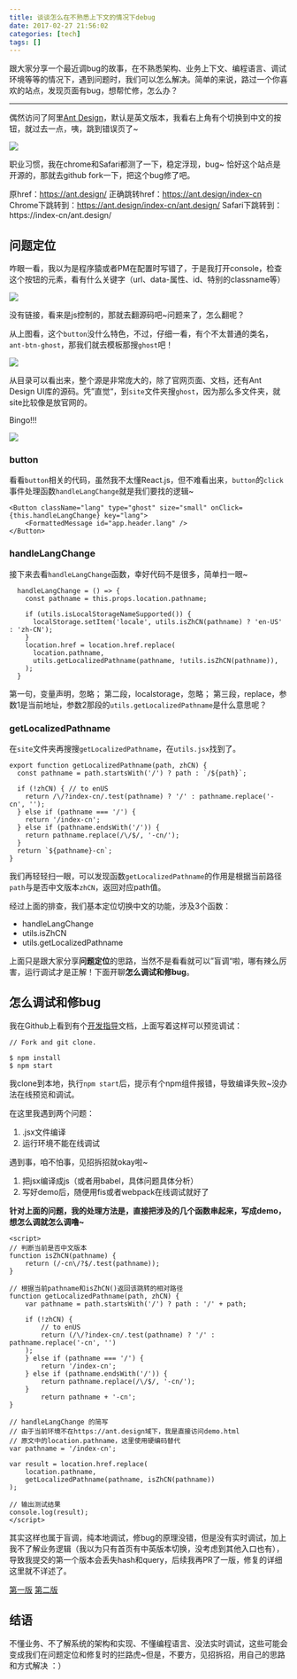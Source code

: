 ```yaml
---
title: 谈谈怎么在不熟悉上下文的情况下debug
date: 2017-02-27 21:56:02
categories: [tech]
tags: []
---
```


跟大家分享一个最近调bug的故事，在不熟悉架构、业务上下文、编程语言、调试环境等等的情况下，遇到问题时，我们可以怎么解决。简单的来说，路过一个你喜欢的站点，发现页面有bug，想帮忙修，怎么办？
<!-- more -->
***

偶然访问了阿里[Ant Design](https://ant.design/)，默认是英文版本，我看右上角有个切换到中文的按钮，就过去一点，咦，跳到错误页了~

![](http://cdn.sinacloud.net/woodysblog/articles/en-to-zh.png)

职业习惯，我在chrome和Safari都测了一下，稳定浮现，bug~
恰好这个站点是开源的，那就去github fork一下，把这个bug修了吧。

原href：https://ant.design/
正确跳转href：https://ant.design/index-cn
Chrome下跳转到：https://ant.design/index-cn/ant.design/
Safari下跳转到：https://index-cn/ant.design/

## 问题定位

咋眼一看，我以为是程序猿或者PM在配置时写错了，于是我打开console，检查这个按钮的元素，看有什么关键字（url、data-属性、id、特别的classname等）

![](http://cdn.sinacloud.net/woodysblog/articles/antd-button.png)

没有链接，看来是js控制的，那就去翻源码吧~问题来了，怎么翻呢？

从上图看，这个`button`没什么特色，不过，仔细一看，有个不太普通的类名，`ant-btn-ghost`，那我们就去模板那搜`ghost`吧！

![](http://cdn.sinacloud.net/woodysblog/articles/antd-folder.png)

从目录可以看出来，整个源是非常庞大的，除了官网页面、文档，还有Ant Design UI库的源码。凭”直觉“，到`site`文件夹搜`ghost`，因为那么多文件夹，就site比较像是放官网的。

Bingo!!!

![](http://cdn.sinacloud.net/woodysblog/articles/antd-search.png)

### button

看看`button`相关的代码，虽然我不太懂React.js，但不难看出来，`button`的`click`事件处理函数`handleLangChange`就是我们要找的逻辑~

```
<Button className="lang" type="ghost" size="small" onClick={this.handleLangChange} key="lang">
    <FormattedMessage id="app.header.lang" />
</Button>
```
### handleLangChange
接下来去看`handleLangChange`函数，幸好代码不是很多，简单扫一眼~

```
  handleLangChange = () => {
    const pathname = this.props.location.pathname;

    if (utils.isLocalStorageNameSupported()) {
      localStorage.setItem('locale', utils.isZhCN(pathname) ? 'en-US' : 'zh-CN');
    }
    location.href = location.href.replace(
      location.pathname,
      utils.getLocalizedPathname(pathname, !utils.isZhCN(pathname)),
    );
  }
```

第一句，变量声明，忽略；
第二段，localstorage，忽略；
第三段，replace，参数1是当前地址，参数2那段的`utils.getLocalizedPathname`是什么意思呢？

### getLocalizedPathname
在`site`文件夹再搜搜`getLocalizedPathname`，在`utils.jsx`找到了。

```
export function getLocalizedPathname(path, zhCN) {
  const pathname = path.startsWith('/') ? path : `/${path}`;

  if (!zhCN) { // to enUS
    return /\/?index-cn/.test(pathname) ? '/' : pathname.replace('-cn', '');
  } else if (pathname === '/') {
    return '/index-cn';
  } else if (pathname.endsWith('/')) {
    return pathname.replace(/\/$/, '-cn/');
  }
  return `${pathname}-cn`;
}
```

我们再轻轻扫一眼，可以发现函数`getLocalizedPathname`的作用是根据当前路径`path`与是否中文版本`zhCN`，返回对应path值。

经过上面的排查，我们基本定位切换中文的功能，涉及3个函数：

* handleLangChange
* utils.isZhCN
* utils.getLocalizedPathname

上面只是跟大家分享**问题定位**的思路，当然不是看看就可以”盲调“啦，哪有辣么厉害，运行调试才是正解！下面开聊**怎么调试和修bug**。

## 怎么调试和修bug

我在Github上看到有个[开发指导](https://github.com/ant-design/ant-design/wiki/Development)文档，上面写着这样可以预览调试：

```
// Fork and git clone.

$ npm install
$ npm start
```

我clone到本地，执行`npm start`后，提示有个npm组件报错，导致编译失败~没办法在线预览和调试。

在这里我遇到两个问题：

1. .jsx文件编译
2. 运行环境不能在线调试 

遇到事，咱不怕事，见招拆招就okay啦~

1. 把jsx编译成js（或者用babel，具体问题具体分析）
2. 写好demo后，随便用fis或者webpack在线调试就好了

**针对上面的问题，我的处理方法是，直接把涉及的几个函数串起来，写成demo，想怎么调就怎么调噜~**

```
<script>
// 判断当前是否中文版本
function isZhCN(pathname) {
    return (/-cn\/?$/.test(pathname));
}

// 根据当前pathname和isZhCN()返回该跳转的相对路径
function getLocalizedPathname(path, zhCN) {
    var pathname = path.startsWith('/') ? path : '/' + path;

    if (!zhCN) {
        // to enUS
        return (/\/?index-cn/.test(pathname) ? '/' : pathname.replace('-cn', '')
    );
    } else if (pathname === '/') {
        return '/index-cn';
    } else if (pathname.endsWith('/')) {
        return pathname.replace(/\/$/, '-cn/');
    }
        return pathname + '-cn';
}

// handleLangChange 的简写
// 由于当前环境不在https://ant.design域下，我是直接访问demo.html
// 原文中的location.pathname，这里使用硬编码替代
var pathname = '/index-cn';

var result = location.href.replace(
    location.pathname,
    getLocalizedPathname(pathname, isZhCN(pathname))
);

// 输出测试结果
console.log(result);
</script>
```

其实这样也属于盲调，纯本地调试，修bug的原理没错，但是没有实时调试，加上我不了解业务逻辑（我以为只有首页有中英版本切换，没考虑到其他入口也有），导致我提交的第一个版本会丢失hash和query，后续我再PR了一版，修复的详细这里就不详述了。

[第一版](https://github.com/ant-design/ant-design/pull/5050) [第二版](https://github.com/YuyingWu/ant-design/commit/9c9c164617ec35d9c30e5518f94661601bcd736b)

## 结语

不懂业务、不了解系统的架构和实现、不懂编程语言、没法实时调试，这些可能会变成我们在问题定位和修复时的拦路虎~但是，不要方，见招拆招，用自己的思路和方式解决 ：）
